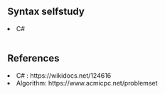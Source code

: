 <h2>Syntax selfstudy</h2>
<li>C#</li>

<br>

<h2>References</h2>
<li>C# : https://wikidocs.net/124616</li>
<li>Algorithm: https://www.acmicpc.net/problemset</li>